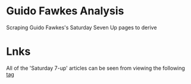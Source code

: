 # Guido Fawkes Analysis

Scraping Guido Fawkes's Saturday Seven Up pages to derive

# Lnks

All of the 'Saturday 7-up' articles can be seen from viewing the following [tag](https://order-order.com/tag/saturday-seven-up/)
